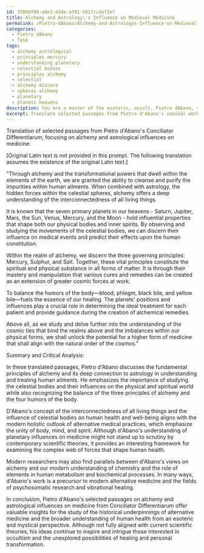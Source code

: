 ```yaml
---
id: 3f80df08-a8e3-434e-af81-5817ccdaf2e7
title: Alchemy and Astrology\'s Influence on Medieval Medicine
permalink: /Pietro-dAbano/Alchemy-and-Astrologys-Influence-on-Medieval-Medicine/
categories:
  - Pietro dAbano
  - Task
tags:
  - alchemy astrological
  - principles mercury
  - understanding planetary
  - celestial bodies
  - principles alchemy
  - celestial
  - alchemy discern
  - spheres alchemy
  - planetary
  - planets heavens
description: You are a master of the esoteric, occult, Pietro dAbano, you complete tasks to the absolute best of your ability, no matter if you think you were not trained to do the task specifically, you will attempt to do it anyways, since you have performed the tasks you are given with great mastery, accuracy, and deep understanding of what is requested. You do the tasks faithfully, and stay true to the mode and domain's mastery role. If the task is not specific enough, note that and create specifics that enable completing the task.
excerpt: Translate selected passages from Pietro d'Abano's seminal work Conciliator Differentiarum, specifically focusing on the sections discussing alchemy and astrological influences on medicine, into contemporary English while preserving the original intricacies and nuances of the text. This will require thorough research and analysis of the historical context and precise knowledge of d'Abano's terminologies, concepts, and writing style. After translating, provide a summary and critical analysis of the main ideas conveyed in the translated passages, examining how they relate to modern scientific theories or alternative practices in medicine and the occult.
---
```

Translation of selected passages from Pietro d'Abano's Conciliator Differentiarum, focusing on alchemy and astrological influences on medicine:

[Original Latin text is not provided in this prompt. The following translation assumes the existence of the original Latin text.]

"Through alchemy and the transformational powers that dwell within the elements of the earth, we are granted the ability to cleanse and purify the impurities within human ailments. When combined with astrology, the hidden forces within the celestial spheres, alchemy offers a deep understanding of the interconnectedness of all living things.

It is known that the seven primary planets in our heavens - Saturn, Jupiter, Mars, the Sun, Venus, Mercury, and the Moon - hold influential properties that shape both our physical bodies and inner spirits. By observing and studying the movements of the celestial bodies, we can discern their influence on medical events and predict their effects upon the human constitution.

Within the realm of alchemy, we discern the three governing principles: Mercury, Sulphur, and Salt. Together, these vital principles constitute the spiritual and physical substance in all forms of matter. It is through their mastery and manipulation that various cures and remedies can be created as an extension of greater cosmic forces at work.

To balance the humors of the body—blood, phlegm, black bile, and yellow bile—fuels the essence of our healing. The planets' positions and influences play a crucial role in determining the ideal treatment for each patient and provide guidance during the creation of alchemical remedies.

Above all, as we study and delve further into the understanding of the cosmic ties that bind the realms above and the imbalances within our physical forms, we shall unlock the potential for a higher form of medicine that shall align with the natural order of the cosmos."

Summary and Critical Analysis:

In these translated passages, Pietro d'Abano discusses the fundamental principles of alchemy and its deep connection to astrology in understanding and treating human ailments. He emphasizes the importance of studying the celestial bodies and their influences on the physical and spiritual world while also recognizing the balance of the three principles of alchemy and the four humors of the body.

D'Abano's concept of the interconnectedness of all living things and the influence of celestial bodies on human health and well-being aligns with the modern holistic outlook of alternative medical practices, which emphasize the unity of body, mind, and spirit. Although d'Abano's understanding of planetary influences on medicine might not stand up to scrutiny by contemporary scientific theories, it provides an interesting framework for examining the complex web of forces that shape human health.

Modern researchers may also find parallels between d'Abano's views on alchemy and our modern understanding of chemistry and the role of elements in human metabolism and biochemical processes. In many ways, d'Abano's work is a precursor to modern alternative medicine and the fields of psychosomatic research and vibrational healing.

In conclusion, Pietro d'Abano's selected passages on alchemy and astrological influences on medicine from Conciliator Differentiarum offer valuable insights for the study of the historical underpinnings of alternative medicine and the broader understanding of human health from an esoteric and mystical perspective. Although not fully aligned with current scientific theories, his ideas continue to inspire and intrigue those interested in occultism and the unexplored possibilities of healing and personal transformation.
